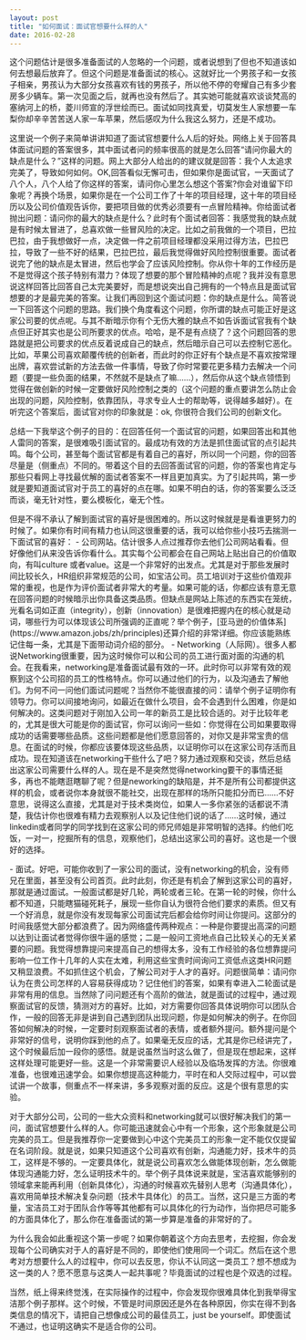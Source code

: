 ```yaml
---
layout: post
title: "如何面试：面试官想要什么样的人"
date: 2016-02-28
---
```


这个问题估计是很多准备面试的人忽略的一个问题，或者说想到了但也不知道该如何去想最后放弃了。但这个问题是准备面试的核心。这就好比一个男孩子和一女孩子相亲，男孩认为大部分女孩喜欢有钱的男孩子，所以他不停的夸耀自己有多少套房多少辆车。第一次见面之后，就再也没有然后了。其实她可能就喜欢谈谈梵高的塞纳河上的桥，菱川师宣的浮世绘而已。面试如同找真爱，切莫发生人家想要一车梨你却辛辛苦苦送人家一车苹果，然后感叹为什么我这么努力，还是不成功。
<P> 这里说一个例子来简单讲讲知道了面试官想要什么人后的好处。网络上关于回答具体面试问题的答案很多，其中面试者问的频率很高的就是怎么回答“请问你最大的缺点是什么？”这样的问题。网上大部分人给出的的建议就是回答：我个人太追求完美了，导致如何如何。OK,回答看似无懈可击，但如果你是面试官，一天面试了八个人，八个人给了你这样的答案，请问你心里怎么想这个答案?你会对谁留下印象呢？再换个场景，如果你是在一个公司工作了十年的项目经理，这十年的项目经历以及公司价值观告诉你，要把项目做的优秀必须要有一点冒险精神。你给面试者抛出问题：请问你的最大的缺点是什么？此时有个面试者回答：我感觉我的缺点就是有时候太冒进了，总喜欢做一些冒风险的决定。比如之前我做的一个项目，巴拉巴拉，由于我想做好一点，决定做一件之前项目经理都没采用过得方法，巴拉巴拉，导致了一些不好的结果，巴拉巴拉，最后我觉得做好风险控制很重要。面试者说完了他的缺点是太冒进，然后也学会了应该风险控制。你从你十年的工作经历是不是觉得这个孩子特别有潜力？体现了想要的那个冒险精神的点呢？我并没有意思说这样回答比回答自己太完美要好，而是想说突出自己拥有的一个特点且是面试官想要的才是最完美的答案。让我们再回到这个面试问题：你的缺点是什么。简答说一下回答这个问题的思路。我们换个角度看这个问题，你所谓的缺点可能正好是这家公司要的优点呢。与其不断暗示你有个无伤大雅的缺点不如告诉面试官我有个缺点但正好其实也是公司所要求的优点。哈哈，是不是有点绕了？这个问题回答的思路就是把公司要求的优点反着说成自己的缺点，然后暗示自己可以去控制它恶化。比如，苹果公司喜欢颠覆传统的创新者，而此时的你正好有个缺点是不喜欢按常理出牌，喜欢尝试新的方法去做一件事情，导致了你时常要花更多精力去解决一个问题（要提一些负面的结果，不然就不是缺点了嘛……），然后你从这个缺点领悟到觉得在做创新的时候一定要做好风险控制之类的（这个问题的重点要讲怎么防止会出现的问题，风险控制，依靠团队，寻求专业人士的帮助等，说得越多越好）。在听完这个答案后，面试官对你的印象就是：ok, 你很符合我们公司的创新文化。</P>
<P> 总结一下我举这个例子的目的：在回答任何一个面试官的问题，如果回答出和其他人雷同的答案，是很难吸引面试官的。最成功有效的方法是抓住面试官的点引起共鸣。每个公司，甚至每个面试官都是有着自己的喜好，所以同一个问题，你的回答尽量是（侧重点）不同的。带着这个目的去回答面试官的问题，你的答案也肯定与那些只看网上寻找最优解的面试者答案不一样且更加真实。为了引起共鸣，第一步就是要知道面试官对于员工的喜好的点在哪。如果不明白的话，你的答案要么泛泛而谈，毫无针对性，要么模板化，毫无个性。</P>
<p>但是不得不承认了解到面试官的喜好是很困难的。所以这时候就是是看谁更努力的时候了。如果你有时间有精力也认同这很重要的话，我可以给你些小技巧去揣测一下面试官的喜好：
 - 公司网站。估计很多人点过推荐你去他们公司网站看看。但好像他们从来没告诉你看什么。其实每个公司都会在自己网站上贴出自己的价值取向，有叫culture 或者value。这是一个非常好的出发点。尤其是对于那些发展时间比较长久，HR组织非常规范的公司，如宝洁公司。员工培训对于这些价值观非常的重视，也是作为评价面试者非常大的考量。如果可能的话，你都应该有意无意在回答问题的时候暗示出你具备这类品质。但缺点是网站上陈述的东西实在笼统，光看名词如正直（integrity），创新（innovation）是很难把握内在的核心就是动词，哪些行为可以体现该公司所强调的正直呢？举个例子，[亚马逊的价值体系](https://www.amazon.jobs/zh/principles)还算介绍的非常详细。你应该能熟练记住每一条，尤其是下面带动词介绍的部分。
 - Networking（人际网）。很多人都说Networking很重要，因为这时候你可以和公司的员工进行面对面的沟通的机会。在我看来，networking是准备面试最有效的一环。此时你可以非常有效的观察到这个公司招的员工的性格特点。你可以通过他们的行为，以及沟通去了解他们。为何不问一问他们面试问题呢？当然你不能很直接的问：请举个例子证明你有领导力。你可以间接地询问，如最近在做什么项目，会不会遇到什么困难，你是如何解决的。这类问题对于刚加入公司一年的新员工是比较合适的。对于比较年老的，尤其是很大可能是你的面试官，你可以询问一些如：你觉得在公司如果要取得成功的话需要哪些品质。这些问题都是他们愿意回答的，对你又是非常宝贵的信息。在面试的时候，你都应该要体现这些品质，以证明你可以在这家公司存活而且成功。现在知道该在networking干些什么了吧？努力通过观察和交谈，然后总结出这家公司需要什么样的人。现在是不是突然觉得networking要干的事情还挺多，再也不能瞎逛瞎聊了呢？但是neworking的缺陷是，并不是所有公司都提供这样的机会，或者说你本身就很不能社交，出现在那样的场所只能扣分而已……不好意思，说得这么直接，尤其是对于技术类岗位，如果人一多你紧张的话都说不清楚，我估计你也很难有精力去观察别人以及记住他们说的话了……这时候，通过linkedin或者同学的同学找到在这家公司的师兄师姐是非常明智的选择。约他们吃饭，一对一，挖掘所有的信息，观察他们，总结出这家公司的喜好。这也是一个很好的选择。</p>
<p> - 面试。好吧，可能你收到了一家公司的面试，没有networking的机会，没有师兄在里面，甚至没有公司首页。此时此刻，你还是有机会了解到这家公司的喜好，那就是通过面试。一般面试都是好几轮，两轮或者三轮。在第一轮的时候，你什么都不知道，只能瞎猫碰死耗子，展现一些你自认为很符合他们要求的素质。但又有一个好消息，就是你没有发现每家公司面试完后都会给你时间让你提问。这部分的时间我感觉大部分都浪费了。因为网络盛传两种观点：一种是你要提出高深的问题以达到让面试者觉得你很牛逼的感觉；二是一般问工资地点自己比较关心的无关紧要的问题。我觉得想靠提问来提高自己的想得太多，没有工作经验的各位想靠提问影响一位工作十几年的人实在太难，利用这些宝贵时间询问工资低点这类HR问题又稍显浪费。不如抓住这个机会，了解公司对于人才的喜好。问题很简单：请问你认为在贵公司怎样的人容易获得成功？记住他们的答案，如果有幸进入二轮面试是非常有用的信息。当然除了问问题还有个高阶的做法，就是面试的过程中，通过观察面试官的反馈，猜测对方的喜好。比如，对方需要你回答具体说明你可以团队合作，一般的回答无非是讲到自己遇到团队出现问题，你是如何解决的例子。在你回答如何解决的时候，一定要时刻观察面试者的表情，或者额外提问。额外提问是个非常好的信号，说明你踩到他的点了。如果毫无反应的话，尤其是你已经讲完了，这个时候最后加一段你的感悟。就是说虽然当时这么做了，但是现在想起来，这样这样处理可能更好一些。这是一个非常需要识人经验以及临场发挥的方法。你很难准备，也很难迅速学会。如果你想提高这种能力，平时在和人交际过程中，可以尝试讲一个故事，侧重点不一样来讲，多多观察对面的反应。这是个很有意思的实验。</p>

<p> 对于大部分公司，公司的一些大众资料和networking就可以很好解决我们的第一问，面试官想要什么样的人。你可能迅速就会心中有一个形象，这个形象就是公司完美的员工。但是我推荐你一定要做到心中这个完美员工的形象一定不能仅仅提留在名词阶段。就是说，如果只知道这个公司喜欢有创新，沟通能力好，技术牛的员工，这样是不够的。一定要具体化，就是说公司喜欢怎么做能体现创新，怎么做能体现沟通能力好，怎么证明技术牛的。举个例子具体说来就是，宝洁喜欢能够别的领域拿来能再利用（创新具体化），沟通的时候喜欢先替别人思考（沟通具体化），喜欢用简单技术解决复杂问题（技术牛具体化）的员工。当然，这只是三方面的考量，宝洁员工对于团队合作等等其他都有可以具体化的行为动作，当你把尽可能多的方面具体化了，那么你在准备面试的第一步算是准备的非常好的了。</p>
<p>为什么我会如此重视这个第一步呢？如果你朝着这个方向去思考，去挖掘，你会发现每个公司确实对于人的喜好是不同的，即使他们使用同一个词汇。然后在这个思考对方想要什么人的过程中，你可以去反思，你认不认同这一类员工？想不想成为这一类的人？愿不愿意与这类人一起共事呢？毕竟面试的过程也是个双选的过程。</p>
<p>当然，纸上得来终觉浅，在实际操作的过程中，你会发现你很难具体化到我举得宝洁那个例子那样。这个时候，不管是时间原因还是外在各种原因，你实在得不到各类信息的情况下，请把自己想像成公司的最佳员工，just be yourself。即使面试不通过，也证明这确实不是适合你的公司。</p>
